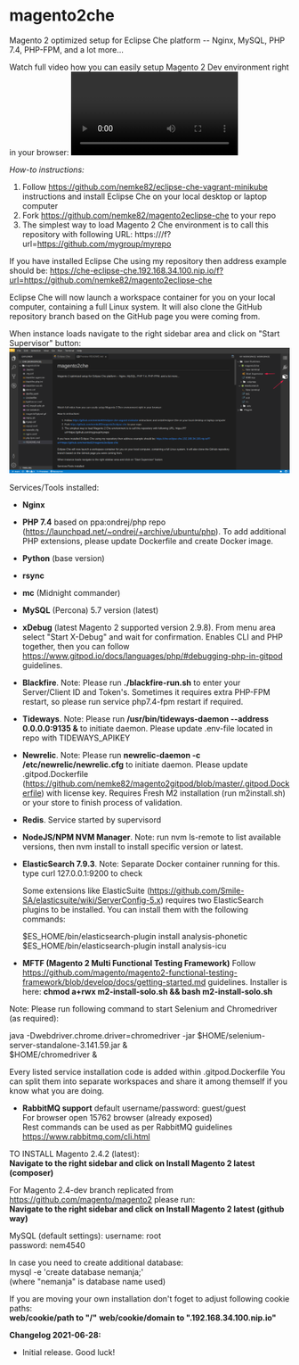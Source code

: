 # magento2che
Magento 2 optimized setup for Eclipse Che platform -- Nginx, MySQL, PHP 7.4, PHP-FPM, and a lot more...

Watch full video how you can easily setup Magento 2 Dev environment right in your browser:
<VIDEO>

*How-to instructions:*
1) Follow https://github.com/nemke82/eclipse-che-vagrant-minikube instructions and install Eclipse Che on your local desktop or laptop computer 
2) Fork https://github.com/nemke82/magento2eclipse-che to your repo
3) The simplest way to load Magento 2 Che environment is to call this repository with following URL:
https://<your-che-host>/f?url=https://github.com/mygroup/myrepo

If you have installed Eclipse Che using my repository then address example should be:
https://che-eclipse-che.192.168.34.100.nip.io/f?url=https://github.com/nemke82/magento2eclipse-che

Eclipse Che will now launch a workspace container for you on your local computer, containing a full Linux system. It will also clone the GitHub repository branch based on the GitHub page you were coming from.

When instance loads navigate to the right sidebar area and click on "Start Supervisor" button:
![](eclipse-che-start-services.png)

Services/Tools installed:
- **Nginx**
- **PHP 7.4** based on ppa:ondrej/php repo (https://launchpad.net/~ondrej/+archive/ubuntu/php). To add additional PHP extensions, please update Dockerfile and create Docker image.
- **Python** (base version)
- **rsync**
- **mc** (Midnight commander)
- **MySQL** (Percona) 5.7 version (latest)
- **xDebug** (latest Magento 2 supported version 2.9.8). From menu area select "Start X-Debug" and wait for confirmation. Enables CLI and PHP together, then you can follow https://www.gitpod.io/docs/languages/php/#debugging-php-in-gitpod guidelines.
- **Blackfire**. Note: Please run **./blackfire-run.sh** to enter your Server/Client ID and Token's. Sometimes it requires extra PHP-FPM restart, so please run service php7.4-fpm restart if required.
- **Tideways**. Note: Please run **/usr/bin/tideways-daemon --address 0.0.0.0:9135 &** to initiate daemon. Please update .env-file located in repo with TIDEWAYS_APIKEY
- **Newrelic**. Note: Please run **newrelic-daemon -c /etc/newrelic/newrelic.cfg** to initiate daemon. Please update .gitpod.Dockerfile (https://github.com/nemke82/magento2gitpod/blob/master/.gitpod.Dockerfile) with license key. Requires Fresh M2 installation (run m2install.sh) or your store to finish process of validation. <BR>
- **Redis**. Service started by supervisord
- **NodeJS/NPM NVM Manager**. Note: run nvm ls-remote to list available versions, then nvm install to install specific version or latest. 
- **ElasticSearch 7.9.3**. Note: Separate Docker container running for this. type curl 127.0.0.1:9200 to check <BR>
  
  Some extensions like ElasticSuite (https://github.com/Smile-SA/elasticsuite/wiki/ServerConfig-5.x) requires two ElasticSearch plugins to be installed. You can install them with the following commands:<BR>
  
  $ES_HOME/bin/elasticsearch-plugin install analysis-phonetic <BR>
  $ES_HOME/bin/elasticsearch-plugin install analysis-icu <BR>
  
- **MFTF (Magento 2 Multi Functional Testing Framework)** 
Follow https://github.com/magento/magento2-functional-testing-framework/blob/develop/docs/getting-started.md guidelines.
Installer is here: **chmod a+rwx m2-install-solo.sh && bash m2-install-solo.sh**

Note: Please run following command to start Selenium and Chromedriver (as required):

java -Dwebdriver.chrome.driver=chromedriver -jar $HOME/selenium-server-standalone-3.141.59.jar & <BR>
$HOME/chromedriver & <BR>

Every listed service installation code is added within .gitpod.Dockerfile
You can split them into separate workspaces and share it among themself if you know what you are doing.

- **RabbitMQ support**
default username/password: guest/guest <BR>
For browser open 15762 browser (already exposed) <BR>
Rest commands can be used as per RabbitMQ guidelines https://www.rabbitmq.com/cli.html

TO INSTALL Magento 2.4.2 (latest): <BR>
**Navigate to the right sidebar and click on Install Magento 2 latest (composer)**

For Magento 2.4-dev branch replicated from https://github.com/magento/magento2 please run: <BR>
**Navigate to the right sidebar and click on Install Magento 2 latest (github way)**

MySQL (default settings):
username: root <BR>
password: nem4540 <BR>

In case you need to create additional database: <BR>
mysql -e 'create database nemanja;' <BR>
(where "nemanja" is database name used) <BR>

If you are moving your own installation don't foget to adjust following cookie paths: <BR>
**web/cookie/path to "/"**
**web/cookie/domain to ".192.168.34.100.nip.io"**
  
**Changelog 2021-06-28:**
- Initial release. Good luck!
